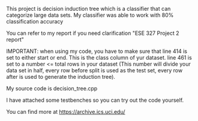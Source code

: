 This project is decision induction tree which is a classifier that can categorize large data sets. My classifier was able to work with 80% classification accuracy

You can refer to my report if you need clarification "ESE 327 Project 2 report"

IMPORTANT: when using my code, you have to make sure that 
line 414 is set to either start or end. This is the class column of yur dataset. 
line 461 is set to a number <= total rows in your dataset (This number
will divide your data set in half, every row before split is used as the test set, 
every row after is used to generate the induction tree). 

My source code is decision_tree.cpp

I have attached some testbenches so you can try out the code yourself. 

You can find more at https://archive.ics.uci.edu/ 
